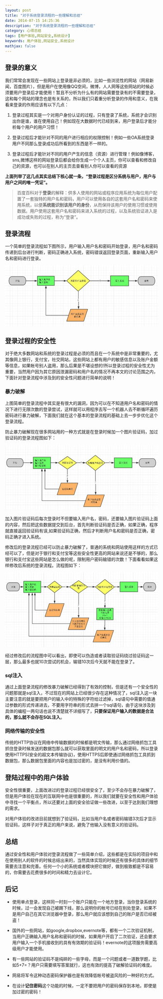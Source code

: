 ```yaml
---
layout: post
title: "对于系统登录流程的一些理解和总结"
date: 2014-07-15 14:25:36
description: "对于系统登录流程的一些理解和总结"
category: 心得总结
tags: [用户体验,网站安全,系统设计]
keywords: 用户体验,网站安全,系统设计
mathjax: false
---
```


## 登录的意义

我们常常会发现在一些网站上登录是非必须的，比如一些浏览性的网站（网易新闻，百度图片），但是用户在使用像QQ空间，微博，人人网等这些网站的时候必须要用户登录后才能使用！暂且不分析为什么有的网站需要登录有的不需要登录，这和每个网站的理念也是有关系的，所以我们只着重分析登录的作用和意义，在我看来登录的作用应该有以下几点：
 
1. 登录过程其实是一个对用户身份认证的过程，只有登录了系统，系统才会识别出你是谁，谁在使用自己！例如现在大数据时代已经到来，用户登录后才能分析每个用户的用户习惯！

2. 登录过程后才能针对不同的用户进行相应的权限控制！例如一些OA系统登录用户不同那么登录成功后所看到的东西是不一样的。

3. 登录过程后才能针对不同的用户产生的信息（资源）进行管理！例如像博客，sns,微博这样的网站登录后都会给你生成一个个人主页，你可以查看和修改自己的资源，也可以在别人的主页去查看别人你可以查看的资源


**上面列举了这几点其实总结下核心就一条，“登录过程是区分系统与用户，用户与用户之间的唯一凭证”。**

> 百度百科对于**登录**的解释：供多人使用的网站或程序应用系统为每位用户配置了一套独特的用户名和密码，用户可以使用各自的这套用户名和密码来使用系统，以便**系统能识别该用户的身份**，从而保持该用户的使用习惯或使用数据。用户使用这套用户名和密码来进入系统的过程，以及系统验证进入是成功或失败的过程，称为“登录”。

<!--more-->

## 登录流程

一个简单的登录流程如下图所示，用户输入用户名和密码开始登录，用户名和密码传递到后台进行判断，密码正确进入系统，密码错误返回登录页面，重新输入用户名和密码进行登录。

![login](/images/login.jpg)


## 登录过程的安全性

对于绝大多数网站和系统的登录过程是必须的而且在一个系统中是非常重要的，尤其像网上银行，支付宝，社交网站，这些网站上都有用户的敏感信息以及账户金额等信息，如果帐号别人盗用，那么后果是不堪设想的!所以登录过程的安全性尤为重要，当然用户因为其它原因泄漏密码和用户名的情况不再本文的讨论范围之内，下面针对登录流程中涉及到的安全性问题进行简单的说明！
 
### 暴力破解

上图简单的登录流程中其实是有很大的漏洞，因为可以在不知道用户名和密码的情况下进行无限次数的登录尝试，这样就可以用程序去写一个机器人去不断循环遍历密码进行暴力破解，下面我们就在这个基本的登录流程的基础上去一步步优化这个登录流程。


防止暴力破解现在很多网站用的一种方式就是在登录时候加一个图片验证码，加过验证码的登录流程图如下：

![login](/images/login1.jpg)

加入图片验证码后每次登录时不但要输入用户名，密码，还要输入图片验证码上面的内容，然后把这些数据提交到后台，首先判断验证码是否正确，如果正确，程序就直接返回验证码有误,如果验证码正确，然后才判断用户名和密码是否正确，密码正确才进入系统。


修改后的登录流程已经可以防止暴力破解了，普通的系统和网站使用这样的方式已经可以了，但是对于银行和支付宝等这些安全性更高的网站来说还是不够的，那么银行和支付宝这些网站是怎么做的呢，限制用户密码输错的次数！下面看看如果这样修改后系统的登录流程。流程图如下：

![login](/images/login2.jpg)

经过修改后的流程图中可以看出，即使可以伪造或者读取验证码绕过验证码这一层，那么最多也就10次尝试的机会，输错10次后今天就不能在登录了。

### sql注入

通过上面登录流程的修改暴力破解已经得到了有效的控制，但是还有一个安全性的问题那就是sql注入，不过现在的网站上已经很少存在这种情况了，sql注入这一块主要注意的就是要把用户的输入中的特殊的字符给过滤掉，sql语句中需要的值通过参数的形式传递进去，不要用字符串的形式去拼一个sql语句，由于这块涉及到具体的编程一两句话也说不清楚就不详细写了，**只要保证用户输入的数据是合法的，那么就不会存在SQL注入**。


### 网络传输的安全性

传统的HTTP协议在网络中传输数据的时候都是明文传输，那么通过网络抓包工具抓住登录时候发送的数据包那么就可以获取里面的明文的用户名和密码，所以登录使用HTTPS(安全的超文本传输协议)，使用HTTPS后即使通过网络抓包工具抓到数据包，那么数据包里面的内容也是加过密的，是没有利用价值的。



## 登陆过程中的用户体验

安全性很重要，上面改进过的登录过程已经很安全了，至少不会存在暴力破解了，但是用户体验在现在的互联网中也是很重要的，所以我们就要在安全性和用户体验中寻找一个平衡点，所以还要对上面的安全验证做一些改进，以至于达到我们理想的需求。

对用户体验的改进目前就想到了验证码，比如当用户名或者密码输错3次后才显示验证码，这样子对于真正的用户来说，避免了他输入没有意义的验证码。


## 总结

通过安全性和用户体验对登录流程做了一些简单介绍，这些都是在实际的项目中和在使用别人的软件的时候总结出来的，当然具体实现的时候还有很多的具体的细节需要去注意和完善。任何一个小的系统或者模块把它做好，做到极致都是不容易的，你需要去花费很多的时间和精力去设计它。


## 后记

* 使用单点登录，这样同一时刻一个账户只能在一个地方登录，当你登录系统的时候，过一会发现自己被踢下线，那么说明你的帐号已经在别处登录，如果不是用户自己在其它浏览器中登录，那么用户就应该想到自己的账户是否已经被盗！

* 国外的一些网站，如google,dropbox,evernote等，都有一个二次验证机制，当用户正确输入用户名称和密码的时候，如果用户开启了二次验证，还会要求用户输入一个手机接收到的具有有效期的验证码！evernote的这项服务需要高级用户才能使用。

* 有一些网站的验证码不是纯碎的一些字母，而是一个问题或者一道数学题，比如5+7=？用户只需要填写答案就行，这也有效的提高了破解验证码的难度。

* 网易将军令这种动态密码保护器也是有效降低帐号被盗风险的一种好的方式。

* 在设计**记住密码**这个功能的时候，一定不要把用户的密码保存到本地，即使是加过密的密码！

